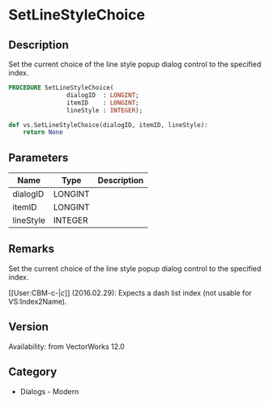 # SetLineStyleChoice

## Description
Set the current choice of the line style popup dialog control to the specified index.

```pascal
PROCEDURE SetLineStyleChoice(
				dialogID  : LONGINT;
				itemID    : LONGINT;
				lineStyle : INTEGER);
```

```python
def vs.SetLineStyleChoice(dialogID, itemID, lineStyle):
    return None
```

## Parameters
|Name|Type|Description|
|---|---|---|
|dialogID|LONGINT|   |
|itemID|LONGINT|   |
|lineStyle|INTEGER|   |

## Remarks
Set the current choice of the line style popup dialog control to the specified index.

[[User:CBM-c-|_c_]] (2016.02.29): Expects a dash list index (not usable for VS:Index2Name).

## Version
Availability: from VectorWorks 12.0

## Category
* Dialogs - Modern

